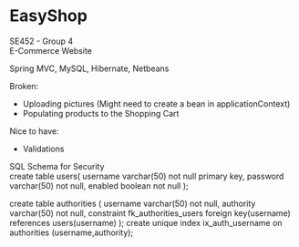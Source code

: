# EasyShop

SE452 - Group 4   
E-Commerce Website   
    
Spring MVC, MySQL, Hibernate, Netbeans    
    
Broken:
   - Uploading pictures (Might need to create a bean in applicationContext)
   - Populating products to the Shopping Cart
   
Nice to have:
   - Validations

SQL Schema for Security   
create table users(
	username varchar(50) not null primary key,
	password varchar(50) not null,
	enabled boolean not null
);

create table authorities (
	username varchar(50) not null,
	authority varchar(50) not null,
	constraint fk_authorities_users foreign key(username) references users(username)
);
create unique index ix_auth_username on authorities (username,authority);